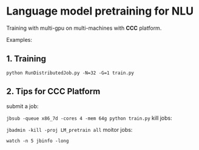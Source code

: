 # Language model pretraining for NLU
Training with multi-gpu on multi-machines with **CCC** platform.

Examples: 

## 1. Training

`python RunDistributedJob.py -N=32 -G=1 train.py`

## 2. Tips for CCC Platform

submit a job: 

`jbsub -queue x86_7d -cores 4 -mem 64g python train.py`
kill jobs: 

`jbadmin -kill -proj LM_pretrain all`
moitor jobs: 

`watch -n 5 jbinfo -long`

